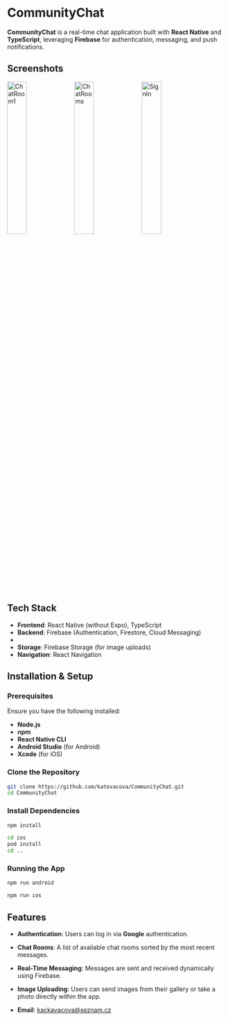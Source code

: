 # CommunityChat

**CommunityChat** is a real-time chat application built with **React Native** and **TypeScript**, leveraging **Firebase** for authentication, messaging, and push notifications.

## Screenshots

<img src="https://i.imgur.com/uYkYZif.png" alt="ChatRoom1" width="30%" /> <img src="https://i.imgur.com/0UaB1TB.png" alt="ChatRooms" width="30%" /> <img src="https://i.imgur.com/8PnY0WE.png" alt="SignIn" width="30%"/>

## Tech Stack

- **Frontend**: React Native (without Expo), TypeScript
- **Backend**: Firebase (Authentication, Firestore, Cloud Messaging)
- <!--**Push Notifications**: Firebase Cloud Messaging (FCM)-->
- **Storage**: Firebase Storage (for image uploads)
- **Navigation**: React Navigation

## Installation & Setup

### Prerequisites

Ensure you have the following installed:

- **Node.js**
- **npm**
- **React Native CLI**
- **Android Studio** (for Android)
- **Xcode** (for iOS)

### Clone the Repository

```sh
git clone https://github.com/katevacova/CommunityChat.git
cd CommunityChat
```

### Install Dependencies

```sh
npm install

cd ios
pod install
cd ..
```

### Running the App
```sh
npm run android

npm run ios
```

## Features

- **Authentication**: Users can log in via **Google** authentication.
- **Chat Rooms**: A list of available chat rooms sorted by the most recent messages.
- **Real-Time Messaging**: Messages are sent and received dynamically using Firebase.
- **Image Uploading**: Users can send images from their gallery or take a photo directly within the app.

- **Email**: kackavacova@seznam.cz
